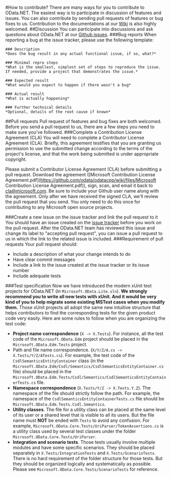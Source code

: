 #How to contribute?
There are many ways for you to contribute to OData.NET. The easiest way is to participate in discussion of features and issues. You can also contribute by sending pull requests of features or bug fixes to us. Contribution to the documentations at our [Wiki](https://github.com/OData/odata.net/wiki) is also highly welcomed. 
##Discussion
You can participate into discussions and ask questions about OData.NET at our [Github issues](https://github.com/OData/odata.net/issues). 
###Bug reports
When reporting a bug at the issue tracker, please use the following template:
```
### Description
*Does the bug result in any actual functional issue, if so, what?*  

### Minimal repro steps
*What is the smallest, simplest set of steps to reproduce the issue. If needed, provide a project that demonstrates the issue.*  

### Expected result
*What would you expect to happen if there wasn't a bug*  

### Actual result
*What is actually happening*  

### Further technical details
*Optional, details of the root cause if known*  
```

##Pull requests
Pull request of features and bug fixes are both welcomed. Before you send a pull request to us, there are a few steps you need to make sure you've followed. 
###Complete a Contribution License Agreement (CLA)
You will need to complete a Contributor License Agreement (CLA). Briefly, this agreement testifies that you are granting us permission to use the submitted change according to the terms of the project's license, and that the work being submitted is under appropriate copyright.

Please submit a Contributor License Agreement (CLA) before submitting a pull request. Download the agreement ([Microsoft Contribution License Agreement.pdf](https://github.com/odata/odatacpp/wiki/files/Microsoft Contribution License Agreement.pdf)), sign, scan, and email it back to [cla@microsoft.com](mailto:cla@microsoft.com). Be sure to include your Github user name along with the agreement. Only after we have received the signed CLA, we'll review the pull request that you send. You only need to do this once for contributing to any Microsoft open source projects. 

###Create a new issue on the issue tracker and link the pull request to it
You should have an issue created on the [issue tracker](https://github.com/OData/odata.net/issues) before you work on the pull request. After the OData.NET team has reviewed this issue and change its label to "accepting pull request", you can issue a pull request to us in which the link to the related issue is included.
###Requirement of pull requests
Your pull request should:

 - Include a description of what your change intends to do
 - Have clear commit messages
 - Include a link to the issue created at the issue tracker or its issue number
 - Include adequate tests

###Test specification
Now we have introduced the modern xUnit test projects for OData.NET (in `Microsoft.OData.Lite.sln`). **We strongly recommend you to write all new tests with xUnit. And it would be very kind of you to help migrate some existing MSTest cases when you modify them.** Those xUnit projects all adopt the same new intuitive structure that helps contributors to find the corresponding tests for the given product code very easily. Here are some rules to follow when you are organizing the test code:

 - **Project name correspondence** (`X -> X.Tests`). For instance, all the test code of the `Microsoft.OData.Edm` project should be placed in the `Microsoft.OData.Edm.Tests` project.
 - Path and file name correspondence. (`X/Y/Z/A.cs -> X.Tests/Y/Z/ATests.cs`). For example, the test code of the `CsdlSemanticsEntityContainer` class (in the `Microsoft.OData.Edm/Csdl/Semantics/CsdlSemanticsEntityContainer.cs` file) should be placed in the `Microsoft.OData.Edm.Tests/Csdl/Semantics/CsdlSemanticsEntityContainerTests.cs` file.
 - **Namespace correspondence** (`X.Tests/Y/Z -> X.Tests.Y.Z`). The namespace of the file should strictly follow the path. For example, the namespace of the `CsdlSemanticsEntityContainerTests.cs` file should be `Microsoft.OData.Edm.Tests.Csdl.Semantics`.
 - **Utility classes**. The file for a utility class can be placed at the same level of its user or a shared level that is visible to all its users. But the file name must **NOT** be ended with `Tests` to avoid any confusion. For example, `Microsoft.OData.Core.Tests/UriParser/TokenAssertions.cs` is a utility class used by several test classes under the folder `Microsoft.OData.Core.Tests/UriParser`.
 - **Integration and scenario tests**. Those tests usually involve multiple modules and have some specific scenarios. They should be placed separately in `X.Tests/IntegrationTests` and `X.Tests/ScenarioTests`. There is no hard requirement of the folder structure for those tests. But they should be organized logically and systematically as possible. Please see `Microsoft.OData.Core.Tests/ScenarioTests` for reference.